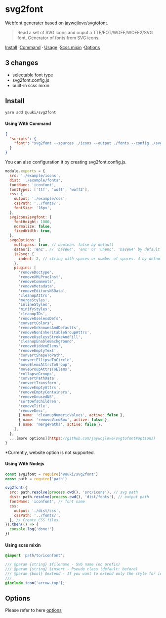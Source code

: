 # svg2font

Webfont generater based on [jaywcjlove/svgtofont](https://github.com/jaywcjlove/svgtofont).

> Read a set of SVG icons and ouput a TTF/EOT/WOFF/WOFF2/SVG font, Generator of fonts from SVG icons.

[Install](#install) ·[Command](#using-with-command) · [Usage](#using-with-nodejs) ·[Scss mixin](#using-scss-mixin) ·[Options](#options)

## 3 changes

- selectable font type
- svg2font.config.js
- built-in scss mixin

## Install

```sh
yarn add @uuki/svg2font
```

#### Using With Command

```json
{
  "scripts": {
    "font": "svg2font --sources ./icons --output ./fonts --config ./svg2font.config.js"
  }
}
```

You can also configuration it by creating svg2font.config.js.

```js
module.exports = {
  src: './example/icons',
  dist: './example/fonts',
  fontName: 'iconfont',
  fontTypes: ['ttf', 'woff', 'woff2'],
  css: {
    output: './example/css',
    cssPath: '../fonts/',
    fontSize: '16px',
  },
  svgicons2svgfont: {
    fontHeight: 1000,
    normalize: false,
    fixedWidth: true,
  },
  svgoOptions: {
    multipass: true, // boolean. false by default
    datauri: 'enc', // 'base64', 'enc' or 'unenc'. 'base64' by default
    js2svg: {
      indent: 2, // string with spaces or number of spaces. 4 by default
    },
    plugins: [
      'removeDoctype',
      'removeXMLProcInst',
      'removeComments',
      'removeMetadata',
      'removeEditorsNSData',
      'cleanupAttrs',
      'mergeStyles',
      'inlineStyles',
      'minifyStyles',
      'cleanupIDs',
      'removeUselessDefs',
      'convertColors',
      'removeUnknownsAndDefaults',
      'removeNonInheritableGroupAttrs',
      'removeUselessStrokeAndFill',
      'cleanupEnableBackground',
      'removeHiddenElems',
      'removeEmptyText',
      'convertShapeToPath',
      'convertEllipseToCircle',
      'moveElemsAttrsToGroup',
      'moveGroupAttrsToElems',
      'collapseGroups',
      'convertPathData',
      'convertTransform',
      'removeEmptyAttrs',
      'removeEmptyContainers',
      'removeUnusedNS',
      'sortDefsChildren',
      'removeTitle',
      'removeDesc',
      { name: 'cleanupNumericValues', active: false },
      { name: 'removeViewBox', active: false },
      { name: 'mergePaths', active: false },
    ],
  },
  ...[more options](https://github.com/jaywcjlove/svgtofont#options)
}
```

\*Currently, website option is not supported.

#### Using With Nodejs

```js
const svg2font = require('@uuki/svg2font')
const path = require('path')

svg2font({
  src: path.resolve(process.cwd(), 'src/icons'), // svg path
  dist: path.resolve(process.cwd(), 'dist/fonts'), // output path
  fontName: 'iconfont', // font name
  css:
    output: './dist/css',
    cssPath: '../fonts/',
  }, // Create CSS files.
}).then(() => {
  console.log('done!')
})
```

#### Using scss mixin

```scss
@import 'path/to/iconfont';
```

```scss
/// @param {string} $filename - SVG name (no prefix)
/// @param {string} $insert - Pseudo class (default: before)
/// @param {bool} $extend - If you want to extend only the style for iconfont. (default: false)
///
@include icon('arrow-top');
```

## Options

Please refer to here [options](https://github.com/jaywcjlove/svgtofont#options)
